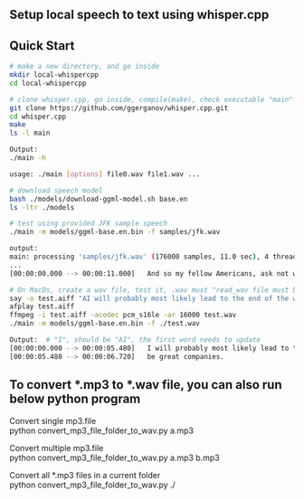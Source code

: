 ## Setup local speech to text using whisper.cpp

## Quick Start

```bash
# make a new directory, and go inside
mkdir local-whispercpp
cd local-whispercpp

# clone whisper.cpp, go inside, compile(make), check executable "main"
git clone https://github.com/ggerganov/whisper.cpp.git
cd whisper.cpp
make 
ls -l main

Output:
./main -h

usage: ./main [options] file0.wav file1.wav ...

# download speech model 
bash ./models/download-ggml-model.sh base.en
ls -ltr ./models

# test using provided JFK sample speech
./main -m models/ggml-base.en.bin -f samples/jfk.wav

output:
main: processing 'samples/jfk.wav' (176000 samples, 11.0 sec), 4 threads, 1 processors, lang = en, task = transcribe, timestamps = 1 ...
...
[00:00:00.000 --> 00:00:11.000]   And so my fellow Americans, ask not what your country can do for you, ask what you can do for your country.

# On MacOs, create a wav file, test it, .wav must "read_wav file must be 16 kHz"
say -o test.aiff "AI will probably most likely lead to the end of the world, but in the meantime, there'll be great companies."
afplay test.aiff
ffmpeg -i test.aiff -acodec pcm_s16le -ar 16000 test.wav
./main -m models/ggml-base.en.bin -f ./test.wav

Output:  # "I", should be "AI", the first word needs to update
[00:00:00.000 --> 00:00:05.480]   I will probably most likely lead to the end of the world, but in the meantime, there will
[00:00:05.480 --> 00:00:06.720]   be great companies.

```

## To convert *.mp3 to *.wav file, you can also run below python program 

Convert single mp3.file  
python convert_mp3_file_folder_to_wav.py a.mp3 

Convert multiple mp3.file  
python convert_mp3_file_folder_to_wav.py a.mp3 b.mp3

Convert all *.mp3 files in a current folder  
python convert_mp3_file_folder_to_wav.py ./


